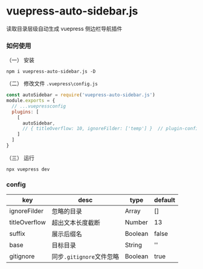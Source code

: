 # vuepress-auto-sidebar.js

读取目录层级自动生成 vuepress 侧边栏导航插件

### 如何使用

（一） 安装   

    npm i vuepress-auto-sidebar.js -D

（二） 修改文件 `.vuepress\config.js`

```js
const autoSidebar = require('vuepress-auto-sidebar.js')
module.exports = {
  // ...vuepressconfig
  plugins: [
    [
      autoSidebar,
      // { titleOverflow: 10, ignoreFilder: ['temp'] }  // plugin-config
    ]
  ]
}
```

（三） 运行

    npx vuepress dev
   

### config

| key           | desc                     | type    | default |
| ------------- | ------------------------ | ------- | ------- |
| ignoreFilder  | 忽略的目录               | Array   | []      |
| titleOverflow | 超出文本长度截断         | Number  | 13      |
| suffix        | 展示后缀名               | Boolean | false   |
| base          | 目标目录                 | String  | ''      |
| gitignore     | 同步`.gitignore`文件忽略 | Boolean | true    |
